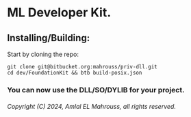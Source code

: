 # ML Developer Kit.

## Installing/Building:

Start by cloning the repo:

```
git clone git@bitbucket.org:mahrouss/priv-dll.git
cd dev/FoundationKit && btb build-posix.json
```

###  You can now use the DLL/SO/DYLIB for your project.

###### Copyright (C) 2024, Amlal EL Mahrouss, all rights reserved.
